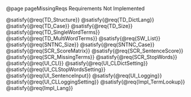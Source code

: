 @page pageMissingReqs Requirements Not Implemented





@satisfy{@req{TD_Structure}}
@satisfy{@req{TD_DictLang}}
@satisfy{@req{TD_Case}}
@satisfy{@req{TD_Size}}
@satisfy{@req{TD_SingleWordTerms}}
@satisfy{@req{TD_MultiWordTerms}}
@satisfy{@req{SW_List}}
@satisfy{@req{SNTNC_Size}}
@satisfy{@req{SNTNC_Case}}
@satisfy{@req{SCR_ScoreMatrix}}
@satisfy{@req{SCR_SentenceScore}}
@satisfy{@req{SCR_MissingTerms}}
@satisfy{@req{SCR_StopWords}}
@satisfy{@req{UI_CLI}}
@satisfy{@req{UI_CLDictSetting}}
@satisfy{@req{UI_CLStopWordsSetting}}
@satisfy{@req{UI_SentenceInput}}
@satisfy{@req{UI_Logging}}
@satisfy{@req{UI_CLLoggingSetting}}
@satisfy{@req{Impl_TermLookup}}
@satisfy{@req{Impl_Lang}}
